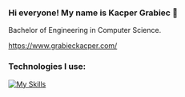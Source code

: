 ### Hi everyone! My name is Kacper Grabiec 👋

Bachelor of Engineering in Computer Science.

https://www.grabieckacper.com/

### Technologies I use: ###

[![My Skills](https://skillicons.dev/icons?i=java,spring,kotlin,swift)](https://skillicons.dev)
